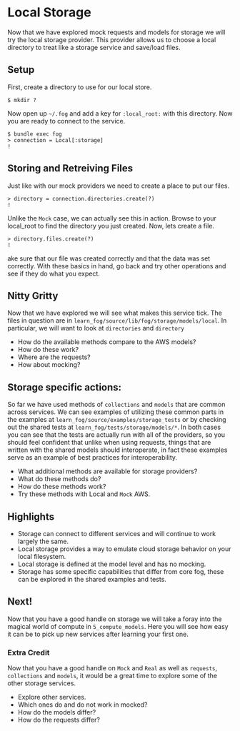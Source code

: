 # Local Storage

Now that we have explored mock requests and models for storage we will try the local storage provider. This provider allows us to choose a local directory to treat like a storage service and save/load files.

## Setup

First, create a directory to use for our local store.

    $ mkdir ?

Now open up `~/.fog` and add a key for `:local_root:` with this directory. Now you are ready to connect to the service.

    $ bundle exec fog
    > connection = Local[:storage]
    !

## Storing and Retreiving Files

Just like with our mock providers we need to create a place to put our files.

    > directory = connection.directories.create(?)
    !

Unlike the `Mock` case, we can actually see this in action. Browse to your local_root to find the directory you just created. Now, lets create a file.

    > directory.files.create(?)
    !

ake sure that our file was created correctly and that the data was set correctly. With these basics in hand, go back and try other operations and see if they do what you expect.

## Nitty Gritty

Now that we have explored we will see what makes this service tick. The files in question are in `learn_fog/source/lib/fog/storage/models/local`. In particular, we will want to look at `directories` and `directory`

* How do the available methods compare to the AWS models?
* How do these work?
* Where are the requests?
* How about mocking?

## Storage specific actions:

So far we have used methods of `collections` and `models` that are common across services.  We can see examples of utilizing these common parts in the examples at `learn_fog/source/examples/storage_tests` or by checking out the shared tests at `learn_fog/tests/storage/models/*`.  In both cases you can see that the tests are actually run with all of the providers, so you should feel confident that unlike when using requests, things that are written with the shared models should interoperate, in fact these examples serve as an example of best practices for interoperability.

* What additional methods are available for storage providers?
* What do these methods do?
* How do these methods work?
* Try these methods with Local and `Mock` AWS.

## Highlights

* Storage can connect to different services and will continue to work largely the same.
* Local storage provides a way to emulate cloud storage behavior on your local filesystem.
* Local storage is defined at the model level and has no mocking.
* Storage has some specific capabilities that differ from core fog, these can be explored in the shared examples and tests.

## Next!

Now that you have a good handle on storage we will take a foray into the magical world of compute in `5_compute_models`.  Here you will see how easy it can be to pick up new services after learning your first one.

### Extra Credit

Now that you have a good handle on `Mock` and `Real` as well as `requests`, `collections` and `models`, it would be a great time to explore some of the other storage services.

* Explore other services.
* Which ones do and do not work in mocked?
* How do the models differ?
* How do the requests differ?
